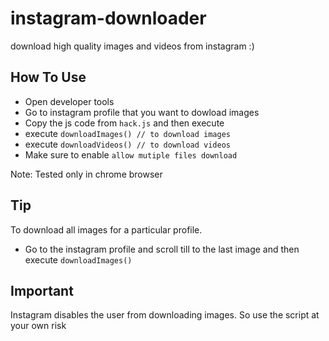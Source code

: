 # instagram-downloader
download high quality images and videos from instagram :)

## How To Use
- Open developer tools
- Go to instagram profile that you want to dowload images
- Copy the js code from `hack.js` and then execute
- execute `downloadImages() // to download images`
- execute `downloadVideos() // to download videos`
- Make sure to enable `allow mutiple files download`

Note: Tested only in chrome browser

## Tip
To download all images for a particular profile.
- Go to the instagram profile and scroll till to the last image and then execute `downloadImages()`

## Important
Instagram disables the user from downloading images. So use the script at your own risk
